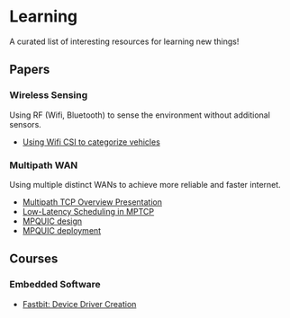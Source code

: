 # Learning

A curated list of interesting resources for learning new things!

## Papers

### Wireless Sensing

Using RF (Wifi, Bluetooth) to sense the environment without additional sensors.

* [Using Wifi CSI to categorize vehicles](https://ieeexplore.ieee.org/document/8761305)

### Multipath WAN

Using multiple distinct WANs to achieve more reliable and faster internet.

* [Multipath TCP Overview Presentation](http://multipath-tcp.org/data/MultipathTCP-netsys.pdf)
* [Low-Latency Scheduling in MPTCP](https://ieeexplore.ieee.org/stamp/stamp.jsp?arnumber=8584135)
* [MPQUIC design](https://multipath-quic.org/conext17-deconinck.pdf)
* [MPQUIC deployment](https://www.researchgate.net/publication/327122884_Multipath_QUIC_A_Deployable_Multipath_Transport_Protocol)

## Courses

### Embedded Software

* [Fastbit: Device Driver Creation](https://www.youtube.com/c/FastbitEmbeddedBrainAcademy/videos)
